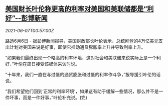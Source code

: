 <!--1623027662000-->
[美国财长叶伦称更高的利率对美国和美联储都是“利好”--彭博新闻](https://cn.reuters.com/article/usa-treasury-yellen-fed-bloomberg-0606-s-idCNKCS2DJ024)
------

<div><i>2021-06-07T00:57:00Z</i></div><p>路透6月6日 - 据彭博新闻报导，美国财政部长叶伦表示，总统拜登的4万亿美元支出计划对美国来说是好事，即使它推动通货膨胀率上升并导致利率上升。</p><p>“如果我们最终出现一个略高的利率环境，这对社会和美联储来说实际上是一个利好，”叶伦在周日接受该媒体采访时说。</p><p>“十年来，我们一直在与过低的通货膨胀和过低的利率作斗争，”报导援引叶伦的话说。</p><p>“我们希望他们回到‘正常的利率环境’，如果这有助于缓解一些情况，那么并不是一件坏事，而是一件好事，”叶伦补充说。(完)</p>
